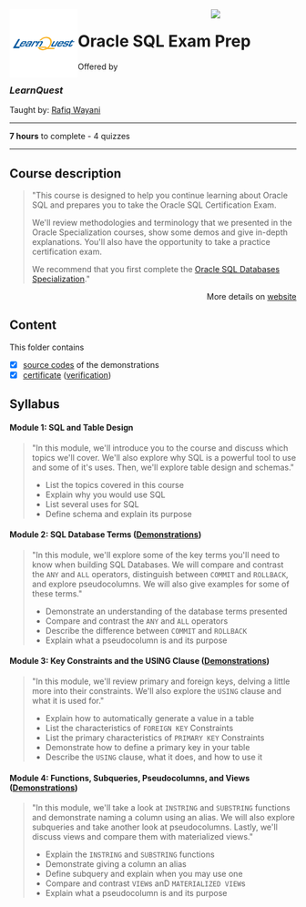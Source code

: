 <a href="https://www.coursera.org/learn/oracle-sql-examprep">
  <img src="/img/Oracle_SQL_logo.avif" width="150" align="right">
</a>

<img src="/img/LearnQuest_logo.png" width="120" align="left">

# Oracle SQL Exam Prep

Offered by 
### *LearnQuest*

Taught by: [Rafiq Wayani](https://www.coursera.org/instructor/~76307871)

---

**7 hours** to complete - 4 quizzes

---

## Course description

>"This course is designed to help you continue learning about Oracle SQL and prepares you to take the Oracle SQL Certification Exam.
>
>We'll review methodologies and terminology that we presented in the Oracle Specialization courses, show some demos and give in-depth explanations. You'll also have the opportunity to take a practice certification exam.
>
>We recommend that you first complete the [Oracle SQL Databases Specialization](../../Specializations/Oracle%20SQL%20Databases)."

<p align="right">More details on <a href="https://www.coursera.org/learn/oracle-sql-examprep">website</a></p>

## Content
This folder contains 
- [x] [source codes](./Demonstrations) of the demonstrations
- [x] [certificate](./Coursera_Certificate_Oracle_SQL_Exam_Prep.pdf) ([verification](https://coursera.org/verify/WKKYZAKX85EY))

## Syllabus

#### Module 1: SQL and Table Design

>"In this module, we'll introduce you to the course and discuss which topics we'll cover. We'll also explore why SQL is a powerful tool to use and some of it's uses. Then, we'll explore table design and schemas."
>- List the topics covered in this course
>- Explain why you would use SQL
>- List several uses for SQL
>- Define schema and explain its purpose

#### Module 2: SQL Database Terms ([Demonstrations](./Demonstrations/module2.sql))

>"In this module, we'll explore some of the key terms you'll need to know when building SQL Databases. We will compare and contrast the `ANY` and `ALL` operators, distinguish between `COMMIT` and `ROLLBACK`, and explore pseudocolumns. We will also give examples for some of these terms."
>- Demonstrate an understanding of the database terms presented
>- Compare and contrast the `ANY` and `ALL` operators
>- Describe the difference between `COMMIT` and `ROLLBACK`
>- Explain what a pseudocolumn is and its purpose

#### Module 3: Key Constraints and the USING Clause ([Demonstrations](./Demonstrations/module3.sql))

>"In this module, we'll review primary and foreign keys, delving a little more into their constraints. We'll also explore the `USING` clause and what it is used for."
>- Explain how to automatically generate a value in a table
>- List the characteristics of `FOREIGN KEY` Constraints
>- List the primary characteristics of `PRIMARY KEY` Constraints
>- Demonstrate how to define a primary key in your table
>- Describe the `USING` clause, what it does, and how to use it

#### Module 4: Functions, Subqueries, Pseudocolumns, and Views ([Demonstrations](./Demonstrations/module4.sql))

>"In this module, we'll take a look at `INSTRING` and `SUBSTRING` functions and demonstrate naming a column using an alias. We will also explore subqueries and take another look at pseudocolumns. Lastly, we'll discuss views and compare them with materialized views."
>- Explain the `INSTRING` and `SUBSTRING` functions
>- Demonstrate giving a column an alias
>- Define subquery and explain when you may use one
>- Compare and contrast `VIEW`s anD `MATERIALIZED VIEW`s
>- Explain what a pseudocolumn is and its purpose

